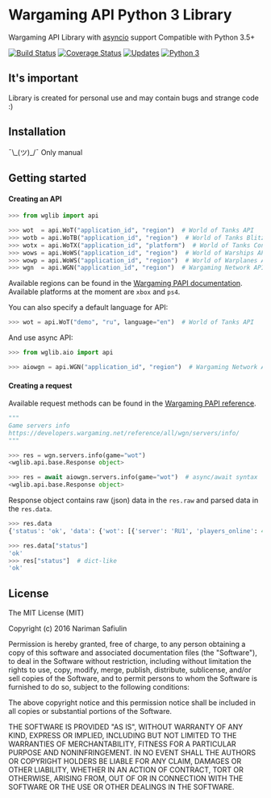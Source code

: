 # Wargaming API Python 3 Library

Wargaming API Library with [asyncio](https://docs.python.org/3/library/asyncio.html) support
Compatible with Python 3.5+

[![Build Status](https://travis-ci.org/woofilee/wglib.svg?branch=master)](https://travis-ci.org/woofilee/wglib)
[![Coverage Status](https://coveralls.io/repos/github/woofilee/wglib/badge.svg?branch=master)](https://coveralls.io/github/woofilee/wglib?branch=master)
[![Updates](https://pyup.io/repos/github/woofilee/wglib/shield.svg)](https://pyup.io/repos/github/woofilee/wglib/)
[![Python 3](https://pyup.io/repos/github/woofilee/wglib/python-3-shield.svg)](https://pyup.io/repos/github/woofilee/wglib/)

## It's important

Library is created for personal use and may contain bugs and strange code :)

## Installation

¯\\\_(ツ)_/¯
Only manual

## Getting started

#### Creating an API

```python
>>> from wglib import api

>>> wot  = api.WoT("application_id", "region")  # World of Tanks API
>>> wotb = api.WoTB("application_id", "region")  # World of Tanks Blitz API
>>> wotx = api.WoTX("application_id", "platform")  # World of Tanks Console API
>>> wows = api.WoWS("application_id", "region")  # World of Warships API
>>> wowp = api.WoWS("application_id", "region")  # World of Warplanes API
>>> wgn  = api.WGN("application_id", "region")  # Wargaming Network API
```

Available regions can be found in the [Wargaming PAPI documentation](https://developers.wargaming.net/documentation/).
Available platforms at the moment are `xbox` and `ps4`.

You can also specify a default language for API:

```python
>>> wot = api.WoT("demo", "ru", language="en")  # World of Tanks API
```

And use async API:

```python
>>> from wglib.aio import api

>>> aiowgn = api.WGN("application_id", "region")  # Wargaming Network API
```

#### Creating a request

Available request methods can be found in the [Wargaming PAPI reference](https://developers.wargaming.net/reference/).

```python
"""
Game servers info
https://developers.wargaming.net/reference/all/wgn/servers/info/
"""

>>> res = wgn.servers.info(game="wot")
<wglib.api.base.Response object>

>>> res = await aiowgn.servers.info(game="wot")  # async/await syntax
<wglib.api.base.Response object>
```

Response object contains raw (json) data in the `res.raw` and parsed data in the `res.data`.

```python
>>> res.data
{'status': 'ok', 'data': {'wot': [{'server': 'RU1', 'players_online': 47845} ...

>>> res.data["status"]
'ok'
>>> res["status"]  # dict-like
'ok'
```

## License

The MIT License (MIT)

Copyright (c) 2016 Nariman Safiulin

Permission is hereby granted, free of charge, to any person obtaining a copy
of this software and associated documentation files (the "Software"), to deal
in the Software without restriction, including without limitation the rights
to use, copy, modify, merge, publish, distribute, sublicense, and/or sell
copies of the Software, and to permit persons to whom the Software is
furnished to do so, subject to the following conditions:

The above copyright notice and this permission notice shall be included in all
copies or substantial portions of the Software.

THE SOFTWARE IS PROVIDED "AS IS", WITHOUT WARRANTY OF ANY KIND, EXPRESS OR
IMPLIED, INCLUDING BUT NOT LIMITED TO THE WARRANTIES OF MERCHANTABILITY,
FITNESS FOR A PARTICULAR PURPOSE AND NONINFRINGEMENT. IN NO EVENT SHALL THE
AUTHORS OR COPYRIGHT HOLDERS BE LIABLE FOR ANY CLAIM, DAMAGES OR OTHER
LIABILITY, WHETHER IN AN ACTION OF CONTRACT, TORT OR OTHERWISE, ARISING FROM,
OUT OF OR IN CONNECTION WITH THE SOFTWARE OR THE USE OR OTHER DEALINGS IN THE
SOFTWARE.
